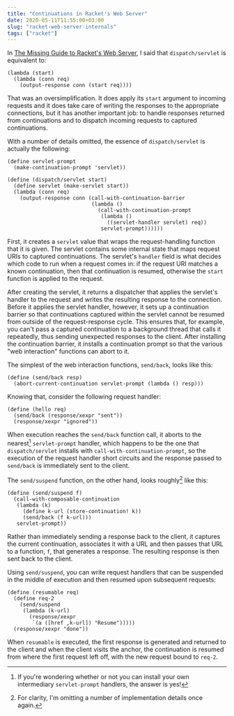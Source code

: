 ```yaml
---
title: "Continuations in Racket's Web Server"
date: 2020-05-11T11:55:00+03:00
slug: "racket-web-server-internals"
tags: ["racket"]
---
```


In [The Missing Guide to Racket's Web Server][guide], I said that
`dispatch/servlet` is equivalent to:

```racket
(lambda (start)
  (lambda (conn req)
    (output-response conn (start req))))
```

That was an oversimplification.  It does apply its `start` argument to
incoming requests and it does take care of writing the responses to
the appropriate connections, but it has another important job: to
handle responses returned from continuations and to dispatch incoming
requests to captured continuations.

With a number of details omitted, the essence of `dispatch/servlet` is
actually the following:

```racket
(define servlet-prompt
  (make-continuation-prompt 'servlet))

(define (dispatch/servlet start)
  (define servlet (make-servlet start))
  (lambda (conn req)
    (output-response conn (call-with-continuation-barrier
                           (lambda ()
                             (call-with-continuation-prompt
                              (lambda ()
                                ((servlet-handler servlet) req))
                              servlet-prompt))))))
```

First, it creates a `servlet` value that wraps the request-handling
function that it is given.  The servlet contains some internal state
that maps request URIs to captured continuations.  The servlet's
`handler` field is what decides which code to run when a request comes
in: if the request URI matches a known continuation, then that
continuation is resumed, otherwise the `start` function is applied to
the request.

After creating the servlet, it returns a dispatcher that applies the
servlet's handler to the request and writes the resulting response to
the connection.  Before it applies the servlet handler, however, it
sets up a continuation barrier so that continuations captured within
the servlet cannot be resumed from outside of the request-response
cycle.  This ensures that, for example, you can't pass a captured
continuation to a background thread that calls it repeatedly, thus
sending unexpected responses to the client.  After installing the
continuation barrier, it installs a continuation prompt so that the
various "web interaction" functions can abort to it.

The simplest of the web interaction functions, `send/back`, looks like
this:

```racket
(define (send/back resp)
  (abort-current-continuation servlet-prompt (lambda () resp)))
```

Knowing that, consider the following request handler:

```racket
(define (hello req)
  (send/back (response/xexpr "sent"))
  (response/xexpr "ignored"))
```

When execution reaches the `send/back` function call, it aborts to the
nearest[^1] `servlet-prompt` handler, which happens to be the one that
`dispatch/servlet` installs with `call-with-continuation-prompt`, so
the execution of the request handler short circuits and the response
passed to `send/back` is immediately sent to the client.

The `send/suspend` function, on the other hand, looks roughly[^2] like
this:

```racket
(define (send/suspend f)
  (call-with-composable-continuation
   (lambda (k)
     (define k-url (store-continuation! k))
     (send/back (f k-url)))
   servlet-prompt))
```

Rather than immediately sending a response back to the client, it
captures the current continuation, associates it with a URL and then
passes that URL to a function, `f`, that generates a response.  The
resulting response is then sent back to the client.

Using `send/suspend`, you can write request handlers that can be
suspended in the middle of execution and then resumed upon subsequent
requests:

```racket
(define (resumable req)
  (define req-2
    (send/suspend
     (lambda (k-url)
       (response/xexpr
        `(a ([href ,k-url]) "Resume")))))
  (response/xexpr "done"))
```

When `resumable` is executed, the first response is generated and
returned to the client and when the client visits the anchor, the
continuation is resumed from where the first request left off, with
the new request bound to `req-2`.

[^1]: If you're wondering whether or not you can install your own
    intermediary `servlet-prompt` handlers, the answer is yes!
[^2]: For clarity, I'm omitting a number of implementation details
    once again.

[guide]: /2020/02/12/racket-web-server-guide/
